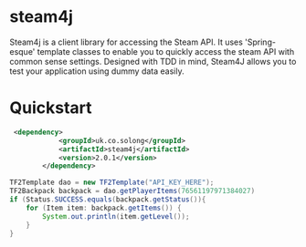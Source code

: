 steam4j
=======
Steam4j is a client library for accessing the Steam API. It uses 'Spring-esque' template classes to enable you to quickly access the steam API with common sense settings.
Designed with TDD in mind, Steam4J allows you to test your application using dummy data easily.

Quickstart
=======
```xml
 <dependency>
            <groupId>uk.co.solong</groupId>
            <artifactId>steam4j</artifactId>
            <version>2.0.1</version>
        </dependency>
```

```java
TF2Template dao = new TF2Template("API_KEY_HERE");
TF2Backpack backpack = dao.getPlayerItems(76561197971384027)
if (Status.SUCCESS.equals(backpack.getStatus()){
    for (Item item: backpack.getItems()) {
        System.out.println(item.getLevel());
    }
}
```
